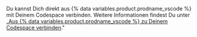 Du kannst Dich direkt aus {% data variables.product.prodname_vscode %} mit Deinem Codespace verbinden. Weitere Informationen findest Du unter „[Aus {% data variables.product.prodname_vscode %} zu Deinem Codespace verbinden](/github/developing-online-with-codespaces/connecting-to-your-codespace-from-visual-studio-code)."
